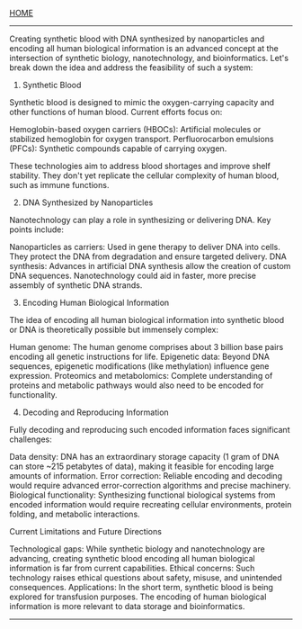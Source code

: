 [HOME](/README.md)    

---    

Creating synthetic blood with DNA synthesized by nanoparticles and encoding all human biological information is an advanced concept at the intersection of synthetic biology, nanotechnology, and bioinformatics. Let's break down the idea and address the feasibility of such a system:


1. Synthetic Blood


Synthetic blood is designed to mimic the oxygen-carrying capacity and other functions of human blood. Current efforts focus on:


Hemoglobin-based oxygen carriers (HBOCs): Artificial molecules or stabilized hemoglobin for oxygen transport.
Perfluorocarbon emulsions (PFCs): Synthetic compounds capable of carrying oxygen.


These technologies aim to address blood shortages and improve shelf stability. They don't yet replicate the cellular complexity of human blood, such as immune functions.


2. DNA Synthesized by Nanoparticles


Nanotechnology can play a role in synthesizing or delivering DNA. Key points include:


Nanoparticles as carriers: Used in gene therapy to deliver DNA into cells. They protect the DNA from degradation and ensure targeted delivery.
DNA synthesis: Advances in artificial DNA synthesis allow the creation of custom DNA sequences. Nanotechnology could aid in faster, more precise assembly of synthetic DNA strands.


3. Encoding Human Biological Information


The idea of encoding all human biological information into synthetic blood or DNA is theoretically possible but immensely complex:


Human genome: The human genome comprises about 3 billion base pairs encoding all genetic instructions for life.
Epigenetic data: Beyond DNA sequences, epigenetic modifications (like methylation) influence gene expression.
Proteomics and metabolomics: Complete understanding of proteins and metabolic pathways would also need to be encoded for functionality.


4. Decoding and Reproducing Information


Fully decoding and reproducing such encoded information faces significant challenges:


Data density: DNA has an extraordinary storage capacity (1 gram of DNA can store ~215 petabytes of data), making it feasible for encoding large amounts of information.
Error correction: Reliable encoding and decoding would require advanced error-correction algorithms and precise machinery.
Biological functionality: Synthesizing functional biological systems from encoded information would require recreating cellular environments, protein folding, and metabolic interactions.


Current Limitations and Future Directions


Technological gaps: While synthetic biology and nanotechnology are advancing, creating synthetic blood encoding all human biological information is far from current capabilities.
Ethical concerns: Such technology raises ethical questions about safety, misuse, and unintended consequences.
Applications: In the short term, synthetic blood is being explored for transfusion purposes. The encoding of human biological information is more relevant to data storage and bioinformatics.


---   
